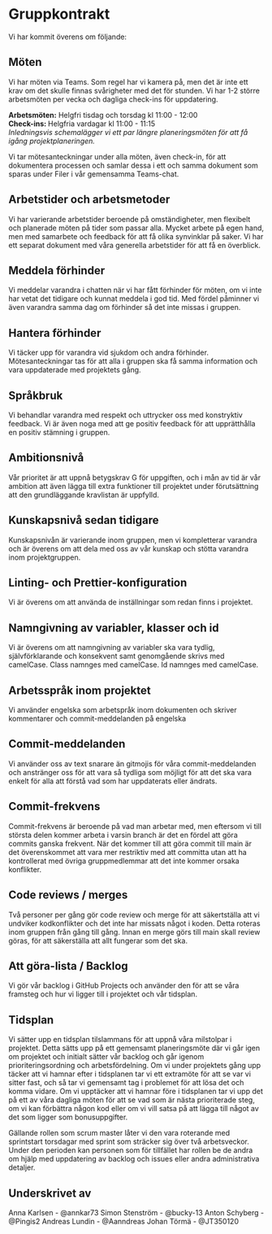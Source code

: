 # Gruppkontrakt

Vi har kommit överens om följande:

## Möten

Vi har möten via Teams. Som regel har vi kamera på, men det är inte ett krav om det skulle finnas svårigheter med det för stunden.
Vi har 1-2 större arbetsmöten per vecka och dagliga check-ins för uppdatering.

<strong>Arbetsmöten:</strong>
Helgfri tisdag och torsdag kl 11:00 - 12:00
<br>
<strong>Check-ins: </strong>
Helgfria vardagar kl 11:00 - 11:15
<br>
<i>Inledningsvis schemalägger vi ett par längre planeringsmöten för att få igång projektplaneringen.</i>

Vi tar mötesanteckningar under alla möten, även check-in, för att dokumentera processen och samlar dessa i ett och samma dokument som sparas under Filer i vår gemensamma Teams-chat.

## Arbetstider och arbetsmetoder

Vi har varierande arbetstider beroende på omständigheter, men flexibelt och planerade möten på tider som passar alla.
Mycket arbete på egen hand, men med samarbete och feedback för att få olika synvinklar på saker.
Vi har ett separat dokument med våra generella arbetstider för att få en överblick.

## Meddela förhinder

Vi meddelar varandra i chatten när vi har fått förhinder för möten, om vi inte har vetat det tidigare och kunnat meddela i god tid. Med fördel påminner vi även varandra samma dag om förhinder så det inte missas i gruppen.

## Hantera förhinder

Vi täcker upp för varandra vid sjukdom och andra förhinder. Mötesanteckningar tas för att alla i gruppen ska få samma information och vara uppdaterade med projektets gång.

## Språkbruk

Vi behandlar varandra med respekt och uttrycker oss med konstryktiv feedback. Vi är även noga med att ge positiv feedback för att upprätthålla en positiv stämning i gruppen.

## Ambitionsnivå

Vår prioritet är att uppnå betygskrav G för uppgiften, och i mån av tid är vår ambition att även lägga till extra funktioner till projektet under förutsättning att den grundläggande kravlistan är uppfylld.

## Kunskapsnivå sedan tidigare

Kunskapsnivån är varierande inom gruppen, men vi kompletterar varandra och är överens om att dela med oss av vår kunskap och stötta varandra inom projektgruppen.

## Linting- och Prettier-konfiguration

Vi är överens om att använda de inställningar som redan finns i projektet.

## Namngivning av variabler, klasser och id

Vi är överens om att namngivning av variabler ska vara tydlig, självförklarande och konsekvent samt genomgående skrivs med camelCase.
Class namnges med camelCase.
Id namnges med camelCase.

## Arbetsspråk inom projektet

Vi använder engelska som arbetspråk inom dokumenten och skriver kommentarer och commit-meddelanden på engelska

## Commit-meddelanden

Vi använder oss av text snarare än gitmojis för våra commit-meddelanden och anstränger oss för att vara så tydliga som möjligt för att det ska vara enkelt för alla att förstå vad som har uppdaterats eller ändrats.

## Commit-frekvens

Commit-frekvens är beroende på vad man arbetar med, men eftersom vi till största delen kommer arbeta i varsin branch är det en fördel att göra commits ganska frekvent. När det kommer till att göra commit till main är det överenskommet att vara mer restriktiv med att committa utan att ha kontrollerat med övriga gruppmedlemmar att det inte kommer orsaka konflikter.

## Code reviews / merges

Två personer per gång gör code review och merge för att säkertställa att vi undviker kodkonflikter och det inte har missats något i koden. Detta roteras inom gruppen från gång till gång.
Innan en merge görs till main skall review göras, för att säkerställa att allt fungerar som det ska.

## Att göra-lista / Backlog

Vi gör vår backlog i GitHub Projects och använder den för att se våra framsteg och hur vi ligger till i projektet och vår tidsplan.

## Tidsplan

Vi sätter upp en tidsplan tilslammans för att uppnå våra milstolpar i projektet.
Detta sätts upp på ett gemensamt planeringsmöte där vi går igen om projektet och initialt sätter vår backlog och går igenom prioriteringsordning och arbetsfördelning.
Om vi under projektets gång upp täcker att vi hamnar efter i tidsplanen tar vi ett extramöte för att se var vi sitter fast, och så tar vi gemensamt tag i problemet för att lösa det och komma vidare.
Om vi upptäcker att vi hamnar före i tidsplanen tar vi upp det på ett av våra dagliga möten för att se vad som är nästa prioriterade steg, om vi kan förbättra någon kod eller om vi vill satsa på att lägga till något av det som ligger som bonusuppgifter.

Gällande rollen som scrum master låter vi den vara roterande med sprintstart torsdagar med sprint som sträcker sig över två arbetsveckor. Under den perioden kan personen som för tillfället har rollen be de andra om hjälp med uppdatering av backlog och issues eller andra administrativa detaljer.

## Underskrivet av

Anna Karlsen - @annkar73
Simon Stenström - @bucky-13
Anton Schyberg - @Pingis2
Andreas Lundin - @Aanndreas
Johan Törmä - @JT350120